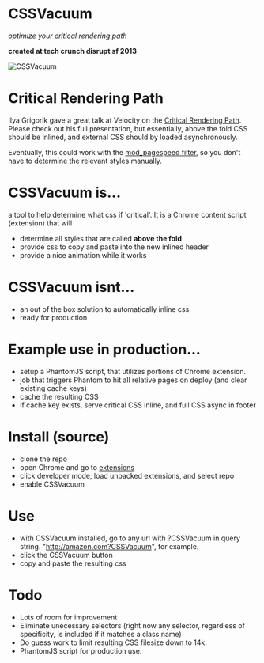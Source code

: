 CSSVacuum
======
_optimize your critical rendering path_

__created at tech crunch disrupt sf 2013__

![CSSVacuum](https://raw.github.com/ndreckshage/CSSVacuum/master/lib/cssvacuum.jpg)

Critical Rendering Path
=======================
Ilya Grigorik gave a great talk at Velocity on the [Critical Rendering Path](http://bit.ly/mobilecrp). Please check out his full presentation, but essentially, above the fold CSS should be inlined, and external CSS should by loaded asynchronously.

Eventually, this could work with the [mod_pagespeed filter](https://developers.google.com/speed/pagespeed/module/filter-prioritize-critical-css), so you don't have to determine the relevant styles manually.

CSSVacuum is...
===============
a tool to help determine what css if 'critical'. It is a Chrome content script (extension) that will

+ determine all styles that are called **above the fold**
+ provide css to copy and paste into the new inlined header
+ provide a nice animation while it works

CSSVacuum isnt...
=================
+ an out of the box solution to automatically inline css
+ ready for production

Example use in production...
============================
+ setup a PhantomJS script, that utilizes portions of Chrome extension.
+ job that triggers Phantom to hit all relative pages on deploy (and clear existing cache keys)
+ cache the resulting CSS
+ if cache key exists, serve critical CSS inline, and full CSS async in footer

Install (source)
================
+ clone the repo
+ open Chrome and go to [extensions](chrome://extensions)
+ click developer mode, load unpacked extensions, and select repo
+ enable CSSVacuum

Use
===
+ with CSSVacuum installed, go to any url with ?CSSVacuum in query string. "http://amazon.com?CSSVacuum", for example.
+ click the CSSVacuum button
+ copy and paste the resulting css

Todo
====
+ Lots of room for improvement
+ Eliminate unecessary selectors (right now any selector, regardless of specificity, is included if it matches a class name)
+ Do guess work to limit resulting CSS filesize down to 14k.
+ PhantomJS script for production use.
